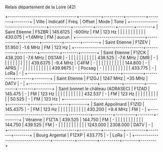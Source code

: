 Relais département de la Loire (42)

+-----------------------------------+-----------+----------+----------+--------+--------+
| Ville                             | Indicatif | Fréq.    | Offset   | Mode   | Tone   |
+-----------------------------------+-----------+----------+----------+--------+--------+
| Saint Etienne                     | F5ZBR     | 145.6125 | -600Hz   | FM     | 123 Hz |
|                                   |           |          |          |        |        |
|                                   |           | 430.075  | +1.6MHz  | FM     | aucun  |
+-----------------------------------+-----------+----------+----------+--------+--------+
| Saint Etienne                     | F1ZEV     | 51.950   | -1.6 MHz | FM     | 123 Hz |
+-----------------------------------+-----------+----------+----------+--------+--------+
| Saint Etienne                     | F1ZCK     | 438.200  | -7.6 MHz | DSTAR  | \-     |
|                                   |           |          |          |        |        |
|                                   |           | 438.525  | -7.6 MHz | DMR    | \-     |
|                                   |           |          |          |        |        |
|                                   |           | 439.6375 | -9.4 MHz | C4FM   | \-     |
|                                   |           |          |          |        |        |
|                                   |           | 144.800  | \-       | APRS   | \-     |
|                                   |           |          |          |        |        |
|                                   |           | 439.9875 | \-       | Pocsag | \-     |
|                                   |           |          |          |        |        |
|                                   |           | 433.775  | \-       | LoRa   | \-     |
+-----------------------------------+-----------+----------+----------+--------+--------+
| Saint Etienne                     | F1ZGJ     | 1247 MHz | +35 MHz  | DATV   | \-     |
+-----------------------------------+-----------+----------+----------+--------+--------+
| Saint bonnet le château (ADRASEC) | F1ZAD     | 145.475  | \-       | FM     | 123 Hz |
|                                   |           |          |          |        |        |
|                                   |           | 432.537  | \-       | FM     | 123 Hz |
|                                   |           |          |          |        |        |
|                                   |           | 50.525   | \-       | FM     | 123 Hz |
+-----------------------------------+-----------+----------+----------+--------+--------+
| Saint Appolinard                  | F1ZID     | 145.4375 | \-       | FM     | 123 Hz |
|                                   |           |          |          |        |        |
|                                   |           | 430.200  | +9.4 MHz | FM     | \-     |
+-----------------------------------+-----------+----------+----------+--------+--------+
| Véranne                           | F1ZTA     | 439.525  | 144.750  | FM     | \-     |
|                                   |           |          |          |        |        |
|                                   |           | 144.750  | 439.525  | FM     | \-     |
|                                   |           |          |          |        |        |
|                                   |           | 1243.000 | 2308.000 | DATV   | \-     |
+-----------------------------------+-----------+----------+----------+--------+--------+
| Bourg Argental                    | F1ZXP     | 433.775  | \-       | LoRa   | \-     |
+-----------------------------------+-----------+----------+----------+--------+--------+
